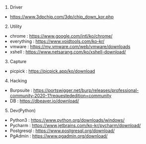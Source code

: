 1. Driver
 - https://www.3dpchip.com/3dp/chip_down_kor.php

2. Utility
 - chrome : https://www.google.com/intl/ko/chrome/
 - everything : https://www.voidtools.com/ko-kr/
 - vmware : https://my.vmware.com/web/vmware/downloads
 - xshell : https://www.netsarang.com/ko/xshell-download/

3. Capture
 - picpick : https://picpick.app/ko/download
 
4. Hacking
 - Burpsuite : https://portswigger.net/burp/releases/professional-community-2020-1?requestededition=community
 - DB : https://dbeaver.io/download/
 
5. Dev(Python)
 - Python3 : https://www.python.org/downloads/windows/
 - Pycharm : https://www.jetbrains.com/ko-kr/pycharm/download/
 - Postgresql : https://www.postgresql.org/download/
 - PgAdmin : https://www.pgadmin.org/download/
